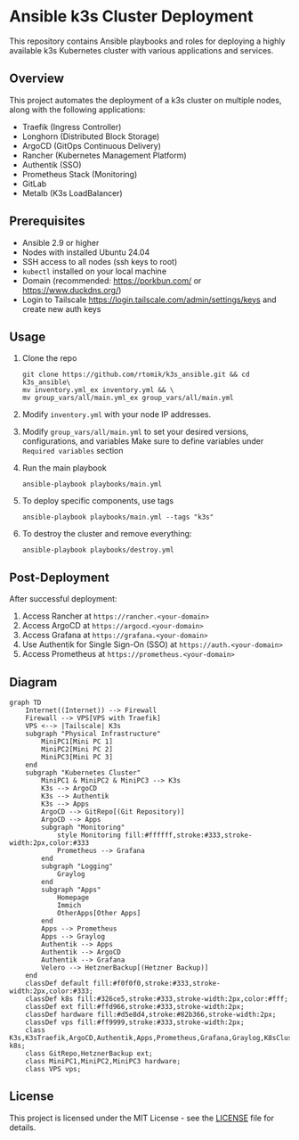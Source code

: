 
# Ansible k3s Cluster Deployment

This repository contains Ansible playbooks and roles for deploying a highly available k3s Kubernetes cluster with various applications and services.

## Overview

This project automates the deployment of a k3s cluster on multiple nodes, along with the following applications:

- Traefik (Ingress Controller)
- Longhorn (Distributed Block Storage)
- ArgoCD (GitOps Continuous Delivery)
- Rancher (Kubernetes Management Platform)
- Authentik (SSO)
- Prometheus Stack (Monitoring)
- GitLab
- Metalb (K3s LoadBalancer)


## Prerequisites

- Ansible 2.9 or higher
- Nodes with installed Ubuntu 24.04
- SSH access to all nodes (ssh keys to root)
- `kubectl` installed on your local machine
- Domain (recommended: https://porkbun.com/ or https://www.duckdns.org/)
- Login to Tailscale https://login.tailscale.com/admin/settings/keys and create new auth keys


## Usage

1. Clone the repo
   ```
   git clone https://github.com/rtomik/k3s_ansible.git && cd k3s_ansible\
   mv inventory.yml_ex inventory.yml && \
   mv group_vars/all/main.yml_ex group_vars/all/main.yml
   ```

2. Modify `inventory.yml` with your node IP addresses.
   
3. Modify `group_vars/all/main.yml` to set your desired versions, configurations, and variables 
   Make sure to define variables under `Required variables` section

4. Run the main playbook
   ```
   ansible-playbook playbooks/main.yml
   ```

5. To deploy specific components, use tags
   ```
   ansible-playbook playbooks/main.yml --tags "k3s"
   ```

6. To destroy the cluster and remove everything:
   ```
   ansible-playbook playbooks/destroy.yml
   ```

## Post-Deployment

After successful deployment:

1. Access Rancher at `https://rancher.<your-domain>`
2. Access ArgoCD at `https://argocd.<your-domain>`
3. Access Grafana at `https://grafana.<your-domain>`
4. Use Authentik for Single Sign-On (SSO) at `https://auth.<your-domain>`
5. Access Prometheus at `https://prometheus.<your-domain>`

## Diagram

``` mermaid
graph TD
    Internet((Internet)) --> Firewall
    Firewall --> VPS[VPS with Traefik]
    VPS <--> |Tailscale| K3s
    subgraph "Physical Infrastructure"
        MiniPC1[Mini PC 1]
        MiniPC2[Mini PC 2]
        MiniPC3[Mini PC 3]
    end
    subgraph "Kubernetes Cluster"
        MiniPC1 & MiniPC2 & MiniPC3 --> K3s
        K3s --> ArgoCD
        K3s --> Authentik
        K3s --> Apps
        ArgoCD --> GitRepo[(Git Repository)]
        ArgoCD --> Apps
        subgraph "Monitoring"
            style Monitoring fill:#ffffff,stroke:#333,stroke-width:2px,color:#333
            Prometheus --> Grafana
        end
        subgraph "Logging"
            Graylog
        end
        subgraph "Apps"
            Homepage
            Immich
            OtherApps[Other Apps]
        end
        Apps --> Prometheus
        Apps --> Graylog
        Authentik --> Apps
        Authentik --> ArgoCD
        Authentik --> Grafana
        Velero --> HetznerBackup[(Hetzner Backup)]
    end
    classDef default fill:#f0f0f0,stroke:#333,stroke-width:2px,color:#333;
    classDef k8s fill:#326ce5,stroke:#333,stroke-width:2px,color:#fff;
    classDef ext fill:#ffd966,stroke:#333,stroke-width:2px;
    classDef hardware fill:#d5e8d4,stroke:#82b366,stroke-width:2px;
    classDef vps fill:#ff9999,stroke:#333,stroke-width:2px;
    class K3s,K3sTraefik,ArgoCD,Authentik,Apps,Prometheus,Grafana,Graylog,K8sCluster,Velero k8s;
    class GitRepo,HetznerBackup ext;
    class MiniPC1,MiniPC2,MiniPC3 hardware;
    class VPS vps;
```

## License

This project is licensed under the MIT License - see the [LICENSE](LICENSE) file for details.

